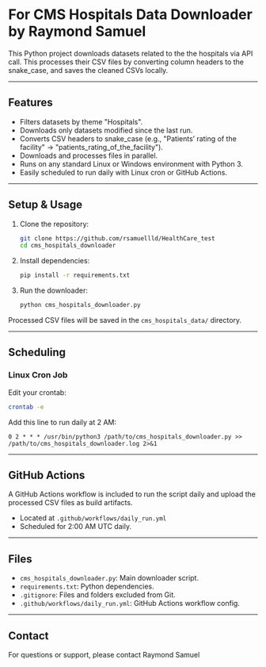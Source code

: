 # For CMS Hospitals Data Downloader by Raymond Samuel 

This Python project downloads datasets related to the the hospitals via API call. This  processes their CSV files by converting column headers to the snake_case, and saves the cleaned CSVs locally.

---

## Features

- Filters datasets by theme "Hospitals".
- Downloads only datasets modified since the last run.
- Converts CSV headers to snake_case (e.g., "Patients’ rating of the facility" → "patients_rating_of_the_facility").
- Downloads and processes files in parallel.
- Runs on any standard Linux or Windows environment with Python 3.
- Easily scheduled to run daily with Linux cron or GitHub Actions.

---

## Setup & Usage

1. Clone the repository:

   ```bash
   git clone https://github.com/rsamuellld/HealthCare_test
   cd cms_hospitals_downloader
   ```

2. Install dependencies:

   ```bash
   pip install -r requirements.txt
   ```

3. Run the downloader:

   ```bash
   python cms_hospitals_downloader.py
   ```

Processed CSV files will be saved in the `cms_hospitals_data/` directory.

---

## Scheduling

### Linux Cron Job

Edit your crontab:

```bash
crontab -e
```

Add this line to run daily at 2 AM:

```cron
0 2 * * * /usr/bin/python3 /path/to/cms_hospitals_downloader.py >> /path/to/cms_hospitals_downloader.log 2>&1
```

---

## GitHub Actions

A GitHub Actions workflow is included to run the script daily and upload the processed CSV files as build artifacts.

- Located at `.github/workflows/daily_run.yml`
- Scheduled for 2:00 AM UTC daily.

---

## Files

- `cms_hospitals_downloader.py`: Main downloader script.
- `requirements.txt`: Python dependencies.
- `.gitignore`: Files and folders excluded from Git.
- `.github/workflows/daily_run.yml`: GitHub Actions workflow config.

---

## Contact

For questions or support, please contact Raymond Samuel 
